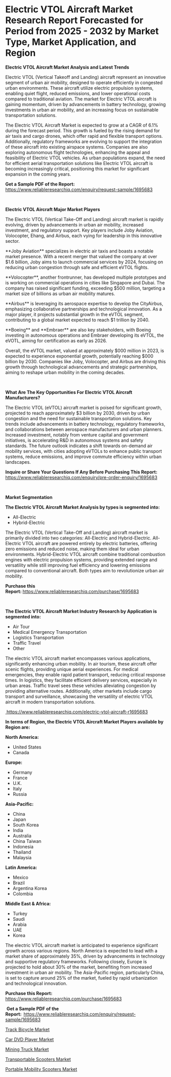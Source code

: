 <p><h1>Electric VTOL Aircraft Market Research Report Forecasted for Period from 2025 -  2032 by Market Type, Market Application, and Region</h1></p><p><strong>Electric VTOL Aircraft Market Analysis and Latest Trends</strong></p>
<p><p>Electric VTOL (Vertical Takeoff and Landing) aircraft represent an innovative segment of urban air mobility, designed to operate efficiently in congested urban environments. These aircraft utilize electric propulsion systems, enabling quiet flight, reduced emissions, and lower operational costs compared to traditional aviation. The market for Electric VTOL aircraft is gaining momentum, driven by advancements in battery technology, growing investments in urban air mobility, and an increasing focus on sustainable transportation solutions.</p><p>The Electric VTOL Aircraft Market is expected to grow at a CAGR of 6.1% during the forecast period. This growth is fueled by the rising demand for air taxis and cargo drones, which offer rapid and flexible transport options. Additionally, regulatory frameworks are evolving to support the integration of these aircraft into existing airspace systems. Companies are also exploring autonomous flight technologies, enhancing the appeal and feasibility of Electric VTOL vehicles. As urban populations expand, the need for efficient aerial transportation solutions like Electric VTOL aircraft is becoming increasingly critical, positioning this market for significant expansion in the coming years.</p></p>
<p><strong>Get a Sample PDF of the Report:&nbsp;</strong> <a href="https://www.reliableresearchiq.com/enquiry/request-sample/1695683?utm_campaign=1900&utm_medium=2&utm_source=Github&utm_content=ia&utm_term=30032025&utm_id=electric-vtol-aircraft">https://www.reliableresearchiq.com/enquiry/request-sample/1695683</a></p>
<p>&nbsp;</p>
<p><strong>Electric VTOL Aircraft Major Market Players</strong></p>
<p><p>The Electric VTOL (Vertical Take-Off and Landing) aircraft market is rapidly evolving, driven by advancements in urban air mobility, increased investment, and regulatory support. Key players include Joby Aviation, Volocopter, Ehang, and Airbus, each vying for leadership in this innovative sector.</p><p>**Joby Aviation** specializes in electric air taxis and boasts a notable market presence. With a recent merger that valued the company at over $1.6 billion, Joby aims to launch commercial services by 2024, focusing on reducing urban congestion through safe and efficient eVTOL flights.</p><p>**Volocopter**, another frontrunner, has developed multiple prototypes and is working on commercial operations in cities like Singapore and Dubai. The company has raised significant funding, exceeding $500 million, targeting a market size of billions as urban air mobility matures.</p><p>**Airbus** is leveraging its aerospace expertise to develop the CityAirbus, emphasizing collaborative partnerships and technological innovation. As a major player, it projects substantial growth in the eVTOL segment, contributing to a global market expected to reach $1 trillion by 2040.</p><p>**Boeing** and **Embraer** are also key stakeholders, with Boeing investing in autonomous operations and Embraer developing its eVTOL, the eVOTL, aiming for certification as early as 2026.</p><p>Overall, the eVTOL market, valued at approximately $000 million in 2023, is expected to experience exponential growth, potentially reaching $000 billion by 2030. Companies like Joby, Volocopter, and Airbus are driving this growth through technological advancements and strategic partnerships, aiming to reshape urban mobility in the coming decades.</p></p>
<p>&nbsp;</p>
<p><strong>What Are The Key Opportunities For Electric VTOL Aircraft Manufacturers?</strong></p>
<p><p>The Electric VTOL (eVTOL) aircraft market is poised for significant growth, projected to reach approximately $3 billion by 2030, driven by urban congestion and the need for sustainable transportation solutions. Key trends include advancements in battery technology, regulatory frameworks, and collaborations between aerospace manufacturers and urban planners. Increased investment, notably from venture capital and government initiatives, is accelerating R&D in autonomous systems and safety standards. The future outlook indicates a shift towards on-demand air mobility services, with cities adopting eVTOLs to enhance public transport systems, reduce emissions, and improve commute efficiency within urban landscapes.</p></p>
<p><strong>Inquire or Share Your Questions If Any Before Purchasing This Report:</strong> <a href="https://www.reliableresearchiq.com/enquiry/pre-order-enquiry/1695683?utm_campaign=1900&utm_medium=2&utm_source=Github&utm_content=ia&utm_term=30032025&utm_id=electric-vtol-aircraft">https://www.reliableresearchiq.com/enquiry/pre-order-enquiry/1695683</a></p>
<p>&nbsp;</p>
<p><strong>Market Segmentation</strong></p>
<p><strong>The Electric VTOL Aircraft Market Analysis by types is segmented into:</strong></p>
<p><ul><li>All-Electric</li><li>Hybrid-Electric</li></ul></p>
<p><p>The Electric VTOL (Vertical Take-Off and Landing) aircraft market is primarily divided into two categories: All-Electric and Hybrid-Electric. All-Electric VTOL aircraft are powered entirely by electric batteries, offering zero emissions and reduced noise, making them ideal for urban environments. Hybrid-Electric VTOL aircraft combine traditional combustion engines with electric propulsion systems, providing extended range and versatility while still improving fuel efficiency and lowering emissions compared to conventional aircraft. Both types aim to revolutionize urban air mobility.</p></p>
<p><strong>Purchase this Report:&nbsp;</strong><a href="https://www.reliableresearchiq.com/purchase/1695683?utm_campaign=1900&utm_medium=2&utm_source=Github&utm_content=ia&utm_term=30032025&utm_id=electric-vtol-aircraft">https://www.reliableresearchiq.com/purchase/1695683</a></p>
<p>&nbsp;</p>
<p><strong>The Electric VTOL Aircraft Market Industry Research by Application is segmented into:</strong></p>
<p><ul><li>Air Tour</li><li>Medical Emergency Transportation</li><li>Logistics Transportation</li><li>Traffic Travel</li><li>Other</li></ul></p>
<p><p>The electric VTOL aircraft market encompasses various applications, significantly enhancing urban mobility. In air tourism, these aircraft offer scenic flights, providing unique aerial experiences. For medical emergencies, they enable rapid patient transport, reducing critical response times. In logistics, they facilitate efficient delivery services, especially in urban areas. Traffic travel sees these vehicles alleviating congestion by providing alternative routes. Additionally, other markets include cargo transport and surveillance, showcasing the versatility of electric VTOL aircraft in modern transportation solutions.</p></p>
<p><a href="https://www.reliableresearchiq.com/electric-vtol-aircraft-r1695683?utm_campaign=1900&utm_medium=2&utm_source=Github&utm_content=ia&utm_term=30032025&utm_id=electric-vtol-aircraft">&nbsp;https://www.reliableresearchiq.com/electric-vtol-aircraft-r1695683</a></p>
<p><strong>In terms of Region, the Electric VTOL Aircraft Market Players available by Region are:</strong></p>
<p>
    <p> <strong> North America: </strong>
        <ul>
            <li>United States</li>
            <li>Canada</li>
        </ul>
        </p> 
    <p> <strong> Europe: </strong>
        <ul>
            <li>Germany</li>
            <li>France</li>
            <li>U.K.</li>
            <li>Italy</li>
            <li>Russia</li>
        </ul>
        </p> 
    <p> <strong> Asia-Pacific: </strong>
        <ul>
            <li>China</li>
            <li>Japan</li>
            <li>South Korea</li>
            <li>India</li>
            <li>Australia</li>
            <li>China Taiwan</li>
            <li>Indonesia</li>
            <li>Thailand</li>
            <li>Malaysia</li>
        </ul>
        </p> 
    <p> <strong> Latin America: </strong>
        <ul>
            <li>Mexico</li>
            <li>Brazil</li>
            <li>Argentina Korea</li>
            <li>Colombia</li>
        </ul>
        </p> 
    <p> <strong> Middle East & Africa: </strong>
        <ul>
            <li>Turkey</li>
            <li>Saudi</li>
            <li>Arabia</li>
            <li>UAE</li>
            <li>Korea</li>
        </ul>
    </p>
    </p>
<p><p>The electric VTOL aircraft market is anticipated to experience significant growth across various regions. North America is expected to lead with a market share of approximately 35%, driven by advancements in technology and supportive regulatory frameworks. Following closely, Europe is projected to hold about 30% of the market, benefiting from increased investment in urban air mobility. The Asia-Pacific region, particularly China, is set to capture around 25% of the market, fueled by rapid urbanization and technological innovation.</p></p>
<p><strong>Purchase this Report: </strong><a href="https://www.reliableresearchiq.com/purchase/1695683?utm_campaign=1900&utm_medium=2&utm_source=Github&utm_content=ia&utm_term=30032025&utm_id=electric-vtol-aircraft">https://www.reliableresearchiq.com/purchase/1695683</a></p>
<p>&nbsp;<strong>Get a Sample PDF of the Report:&nbsp;&nbsp;</strong><a href="https://www.reliableresearchiq.com/enquiry/request-sample/1695683?utm_campaign=1900&utm_medium=2&utm_source=Github&utm_content=ia&utm_term=30032025&utm_id=electric-vtol-aircraft">https://www.reliableresearchiq.com/enquiry/request-sample/1695683</a></p>
<p><strong></strong></p>
<p><p><a href="https://github.com/cayposshefin/Market-Research-Report-List-1/blob/main/track-bicycle-market.md?utm_campaign=1900&utm_medium=2&utm_source=Github&utm_content=ia&utm_term=30032025&utm_id=electric-vtol-aircraft">Track Bicycle Market</a></p><p><a href="https://github.com/kanetaerkid/Market-Research-Report-List-1/blob/main/car-dvd-player-market.md?utm_campaign=1900&utm_medium=2&utm_source=Github&utm_content=ia&utm_term=30032025&utm_id=electric-vtol-aircraft">Car DVD Player Market</a></p><p><a href="https://github.com/ayondaylos/Market-Research-Report-List-1/blob/main/mining-truck-market.md?utm_campaign=1900&utm_medium=2&utm_source=Github&utm_content=ia&utm_term=30032025&utm_id=electric-vtol-aircraft">Mining Truck Market</a></p><p><a href="https://github.com/madethkijori/Market-Research-Report-List-1/blob/main/transportable-scooters-market.md?utm_campaign=1900&utm_medium=2&utm_source=Github&utm_content=ia&utm_term=30032025&utm_id=electric-vtol-aircraft">Transportable Scooters Market</a></p><p><a href="https://github.com/leoustolja/Market-Research-Report-List-1/blob/main/portable-mobility-scooters-market.md?utm_campaign=1900&utm_medium=2&utm_source=Github&utm_content=ia&utm_term=30032025&utm_id=electric-vtol-aircraft">Portable Mobility Scooters Market</a></p></p>